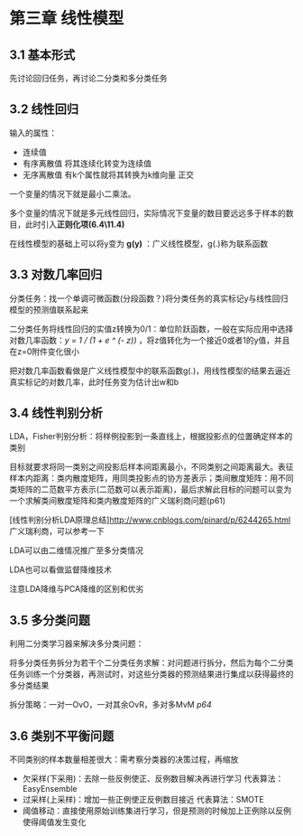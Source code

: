 # 第三章 线性模型

## 3.1 基本形式

先讨论回归任务，再讨论二分类和多分类任务


## 3.2 线性回归

输入的属性： 
* 连续值
* 有序离散值 将其连续化转变为连续值
* 无序离散值 有k个属性就将其转换为k维向量  正交

一个变量的情况下就是最小二乘法。

多个变量的情况下就是多元线性回归，实际情况下变量的数目要远远多于样本的数目，此时引入**正则化项(6.4\11.4)**

在线性模型的基础上可以将y变为 **g(y)** ：广义线性模型，g(.)称为联系函数

## 3.3 对数几率回归

分类任务：找一个单调可微函数(分段函数？)将分类任务的真实标记y与线性回归模型的预测值联系起来

二分类任务将线性回归的实值z转换为0/1：单位阶跃函数，一般在实际应用中选择对数几率函数：*y = 1 / (1 + e ^ (- z))* ，将z值转化为一个接近0或者1的y值，并且在z=0附件变化很小

把对数几率函数看做是广义线性模型中的联系函数g(.)，用线性模型的结果去逼近真实标记的对数几率，此时任务变为估计出w和b

## 3.4 线性判别分析

LDA，Fisher判别分析：将样例投影到一条直线上，根据投影点的位置确定样本的类别

目标就要求将同一类别之间投影后样本间距离最小，不同类别之间距离最大。表征样本内距离：类内散度矩阵，用同类投影点的协方差表示；类间散度矩阵：用不同类矩阵的二范数平方表示(二范数可以表示距离)，最后求解此目标的问题可以变为一个求解类间散度矩阵和类内散度矩阵的广义瑞利商问题(p61)

[线性判别分析LDA原理总结]http://www.cnblogs.com/pinard/p/6244265.html 广义瑞利商，可以参考一下

LDA可以由二维情况推广至多分类情况

LDA也可以看做监督降维技术

注意LDA降维与PCA降维的区别和优劣

## 3.5 多分类问题

利用二分类学习器来解决多分类问题：

将多分类任务拆分为若干个二分类任务求解：对问题进行拆分，然后为每个二分类任务训练一个分类器，再测试时，对这些分类器的预测结果进行集成以获得最终的多分类结果

拆分策略：一对一OvO，一对其余OvR，多对多MvM *p64*

## 3.6 类别不平衡问题

不同类别的样本数量相差很大：需考察分类器的决策过程，再缩放

* 欠采样(下采用)：去除一些反例使正、反例数目解决再进行学习 代表算法：EasyEnsemble
* 过采样(上采样)：增加一些正例使正反例数目接近  代表算法：SMOTE
* 阈值移动：直接使用原始训练集进行学习，但是预测的时候加上正例除以反例使得阈值发生变化





